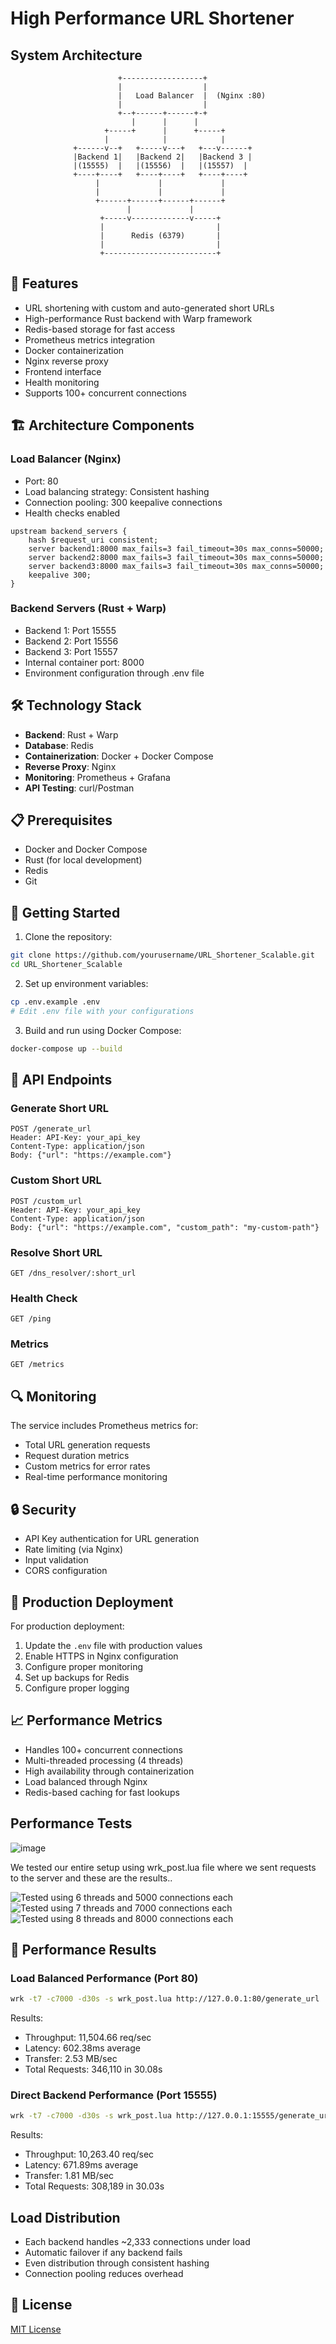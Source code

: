 # High Performance URL Shortener

## System Architecture
```ascii
                        +------------------+
                        |                  |
                        |   Load Balancer  |  (Nginx :80)
                        |                  |
                        +--+------+------+-+
                           |      |      |
                     +-----+      |      +-----+
                     |            |            |
              +------v--+   +-----v---+   +---v------+
              |Backend 1|   |Backend 2|   |Backend 3 |
              |(15555)  |   |(15556)  |   |(15557)  |
              +----+----+   +----+----+   +----+----+
                   |             |             |
                   |             |             |
                   +------+------+------+------+
                          |             |
                    +-----v-------------v-----+
                    |                         |
                    |      Redis (6379)       |
                    |                         |
                    +-------------------------+
```

## 🚀 Features

- URL shortening with custom and auto-generated short URLs
- High-performance Rust backend with Warp framework
- Redis-based storage for fast access
- Prometheus metrics integration
- Docker containerization
- Nginx reverse proxy
- Frontend interface
- Health monitoring
- Supports 100+ concurrent connections

## 🏗️ Architecture Components

### Load Balancer (Nginx)
- Port: 80
- Load balancing strategy: Consistent hashing
- Connection pooling: 300 keepalive connections
- Health checks enabled
```nginx
upstream backend_servers {
    hash $request_uri consistent;
    server backend1:8000 max_fails=3 fail_timeout=30s max_conns=50000;
    server backend2:8000 max_fails=3 fail_timeout=30s max_conns=50000;
    server backend3:8000 max_fails=3 fail_timeout=30s max_conns=50000;
    keepalive 300;
}
```

### Backend Servers (Rust + Warp)
- Backend 1: Port 15555
- Backend 2: Port 15556
- Backend 3: Port 15557
- Internal container port: 8000
- Environment configuration through .env file


## 🛠️ Technology Stack

- **Backend**: Rust + Warp
- **Database**: Redis
- **Containerization**: Docker + Docker Compose
- **Reverse Proxy**: Nginx
- **Monitoring**: Prometheus + Grafana
- **API Testing**: curl/Postman

## 📋 Prerequisites

- Docker and Docker Compose
- Rust (for local development)
- Redis
- Git

## 🚀 Getting Started

1. Clone the repository:
```bash
git clone https://github.com/yourusername/URL_Shortener_Scalable.git
cd URL_Shortener_Scalable
```

2. Set up environment variables:
```bash
cp .env.example .env
# Edit .env file with your configurations
```

3. Build and run using Docker Compose:
```bash
docker-compose up --build
```

## 🔌 API Endpoints

### Generate Short URL
```
POST /generate_url
Header: API-Key: your_api_key
Content-Type: application/json
Body: {"url": "https://example.com"}
```

### Custom Short URL
```
POST /custom_url
Header: API-Key: your_api_key
Content-Type: application/json
Body: {"url": "https://example.com", "custom_path": "my-custom-path"}
```

### Resolve Short URL
```
GET /dns_resolver/:short_url
```

### Health Check
```
GET /ping
```

### Metrics
```
GET /metrics
```

## 🔍 Monitoring

The service includes Prometheus metrics for:
- Total URL generation requests
- Request duration metrics
- Custom metrics for error rates
- Real-time performance monitoring

## 🔒 Security

- API Key authentication for URL generation
- Rate limiting (via Nginx)
- Input validation
- CORS configuration

## 🚀 Production Deployment

For production deployment:
1. Update the `.env` file with production values
2. Enable HTTPS in Nginx configuration
3. Configure proper monitoring
4. Set up backups for Redis
5. Configure proper logging

## 📈 Performance Metrics

- Handles 100+ concurrent connections
- Multi-threaded processing (4 threads)
- High availability through containerization
- Load balanced through Nginx
- Redis-based caching for fast lookups

## Performance Tests
![image](https://github.com/user-attachments/assets/b30d3036-91b9-4b18-87b4-d88dcb576870)

We tested our entire setup using wrk_post.lua file where we sent requests to the server and these are the results..

![Tested using 6 threads and 5000 connections each](image.png)
![Tested using 7 threads and 7000 connections each](image-1.png)
![Tested using 8 threads and 8000 connections each](image-2.png)

## 🚀 Performance Results

### Load Balanced Performance (Port 80)
```bash
wrk -t7 -c7000 -d30s -s wrk_post.lua http://127.0.0.1:80/generate_url
```
Results:
- Throughput: 11,504.66 req/sec
- Latency: 602.38ms average
- Transfer: 2.53 MB/sec
- Total Requests: 346,110 in 30.08s

### Direct Backend Performance (Port 15555)
```bash
wrk -t7 -c7000 -d30s -s wrk_post.lua http://127.0.0.1:15555/generate_url
```
Results:
- Throughput: 10,263.40 req/sec
- Latency: 671.89ms average
- Transfer: 1.81 MB/sec
- Total Requests: 308,189 in 30.03s

## Load Distribution
- Each backend handles ~2,333 connections under load
- Automatic failover if any backend fails
- Even distribution through consistent hashing
- Connection pooling reduces overhead

## 📝 License

[MIT License](LICENSE)



